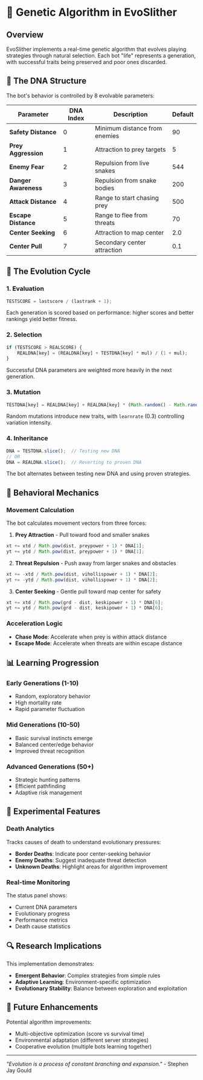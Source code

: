 # 🧬 Genetic Algorithm in EvoSlither

## Overview
EvoSlither implements a real-time genetic algorithm that evolves playing strategies through natural selection. Each bot "life" represents a generation, with successful traits being preserved and poor ones discarded.

## 🧬 The DNA Structure

The bot's behavior is controlled by 8 evolvable parameters:

| Parameter | DNA Index | Description | Default |
|-----------|-----------|-------------|---------|
| **Safety Distance** | 0 | Minimum distance from enemies | 90 |
| **Prey Aggression** | 1 | Attraction to prey targets | 5 |
| **Enemy Fear** | 2 | Repulsion from live snakes | 544 |
| **Danger Awareness** | 3 | Repulsion from snake bodies | 200 |
| **Attack Distance** | 4 | Range to start chasing prey | 500 |
| **Escape Distance** | 5 | Range to flee from threats | 70 |
| **Center Seeking** | 6 | Attraction to map center | 2.0 |
| **Center Pull** | 7 | Secondary center attraction | 0.1 |

## 🔄 The Evolution Cycle

### 1. **Evaluation**
```javascript
TESTSCORE = lastscore / (lastrank + 1);
```

Each generation is scored based on performance: higher scores and better rankings yield better fitness.

### 2. **Selection**
```javascript
if (TESTSCORE > REALSCORE) {
    REALDNA[key] = (REALDNA[key] + TESTDNA[key] * mul) / (1 + mul);
}
```

Successful DNA parameters are weighted more heavily in the next generation.

### 3. **Mutation**
```javascript
TESTDNA[key] = REALDNA[key] + REALDNA[key] * (Math.random() - Math.random()) * learnrate;
```

Random mutations introduce new traits, with `learnrate` (0.3) controlling variation intensity.

### 4. **Inheritance**
```javascript
DNA = TESTDNA.slice();  // Testing new DNA
// OR
DNA = REALDNA.slice();  // Reverting to proven DNA
```

The bot alternates between testing new DNA and using proven strategies.

## 🎯 Behavioral Mechanics

### **Movement Calculation**
The bot calculates movement vectors from three forces:

1. **Prey Attraction** - Pull toward food and smaller snakes
```javascript
xt += xtd / Math.pow(dist, preypower + 1) * DNA[1];
yt += ytd / Math.pow(dist, preypower + 1) * DNA[1];
```

2. **Threat Repulsion** - Push away from larger snakes and obstacles  
```javascript
xt += -xtd / Math.pow(dist, vihollispower + 1) * DNA[2];
yt += -ytd / Math.pow(dist, vihollispower + 1) * DNA[2];
```

3. **Center Seeking** - Gentle pull toward map center for safety
```javascript
xt += xtd / Math.pow(grd - dist, keskipower + 1) * DNA[6];
yt += ytd / Math.pow(grd - dist, keskipower + 1) * DNA[6];
```

### **Acceleration Logic**
- **Chase Mode**: Accelerate when prey is within attack distance
- **Escape Mode**: Accelerate when threats are within escape distance

## 📊 Learning Progression

### **Early Generations (1-10)**
- Random, exploratory behavior
- High mortality rate
- Rapid parameter fluctuation

### **Mid Generations (10-50)**
- Basic survival instincts emerge
- Balanced center/edge behavior
- Improved threat recognition

### **Advanced Generations (50+)**
- Strategic hunting patterns
- Efficient pathfinding
- Adaptive risk management

## 🧪 Experimental Features

### **Death Analytics**
Tracks causes of death to understand evolutionary pressures:
- **Border Deaths**: Indicate poor center-seeking behavior
- **Enemy Deaths**: Suggest inadequate threat detection
- **Unknown Deaths**: Highlight areas for algorithm improvement

### **Real-time Monitoring**
The status panel shows:
- Current DNA parameters
- Evolutionary progress
- Performance metrics
- Death cause statistics

## 🔍 Research Implications

This implementation demonstrates:
- **Emergent Behavior**: Complex strategies from simple rules
- **Adaptive Learning**: Environment-specific optimization
- **Evolutionary Stability**: Balance between exploration and exploitation

## 🚀 Future Enhancements

Potential algorithm improvements:
- Multi-objective optimization (score vs survival time)
- Environmental adaptation (different server strategies)
- Cooperative evolution (multiple bots learning together)

---

*"Evolution is a process of constant branching and expansion."* - Stephen Jay Gould